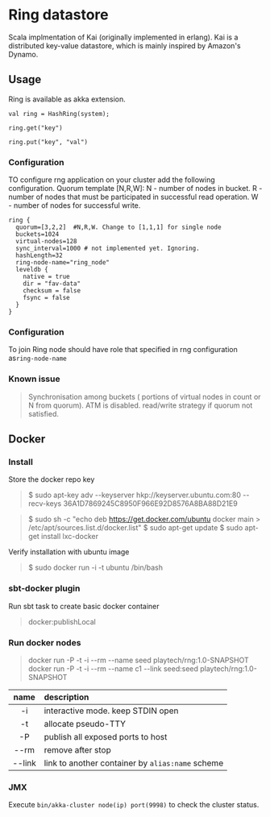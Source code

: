 Ring datastore
===

Scala implmentation of Kai (originally implemented in erlang).
Kai is a distributed key-value datastore, which is mainly inspired
by Amazon's Dynamo.


## Usage

Ring is available as akka extension.
 
`val ring = HashRing(system);`

`ring.get("key")`

`ring.put("key", "val")`


### Configuration
TO configure rng application on your cluster add the following configuration.
Quorum template [N,R,W]: N - number of nodes in bucket. R - number of nodes that must  be participated in successful read operation.
W - number of nodes for successful write.

```
ring {
  quorum=[3,2,2]  #N,R,W. Change to [1,1,1] for single node
  buckets=1024
  virtual-nodes=128
  sync_interval=1000 # not implemented yet. Ignoring.
  hashLength=32
  ring-node-name="ring_node"
  leveldb {
    native = true
    dir = "fav-data"
    checksum = false
    fsync = false
  }
}
```

### Configuration

To join Ring node should have role that specified in rng configuration as`ring-node-name`


### Known issue

  > Synchronisation among buckets ( portions of virtual nodes in count or N from quorum). ATM is disabled.
  > read/write strategy if quorum not satisfied.

## Docker

### Install
Store the docker repo key

  > $ sudo apt-key adv --keyserver hkp://keyserver.ubuntu.com:80 --recv-keys 36A1D7869245C8950F966E92D8576A8BA88D21E9

  > $ sudo sh -c "echo deb https://get.docker.com/ubuntu docker main > /etc/apt/sources.list.d/docker.list"
  > $ sudo apt-get update
  > $ sudo apt-get install lxc-docker

Verify installation with ubuntu image

  > $ sudo docker run -i -t ubuntu /bin/bash

### sbt-docker plugin

Run sbt task to create basic docker container

  > docker:publishLocal

### Run docker nodes

  > docker run -P -t -i --rm --name seed playtech/rng:1.0-SNAPSHOT
  > docker run -P -t -i --rm --name c1 --link seed:seed playtech/rng:1.0-SNAPSHOT
  
| name    | description
| :-----: | :---------------------------------
| -i      | interactive mode. keep STDIN open
| -t      | allocate pseudo-TTY
| -P      | publish all exposed ports to host
| --rm    | remove after stop
| --link  | link to another container by `alias:name` scheme

### JMX

Execute `bin/akka-cluster node(ip) port(9998)` to check the cluster status.
